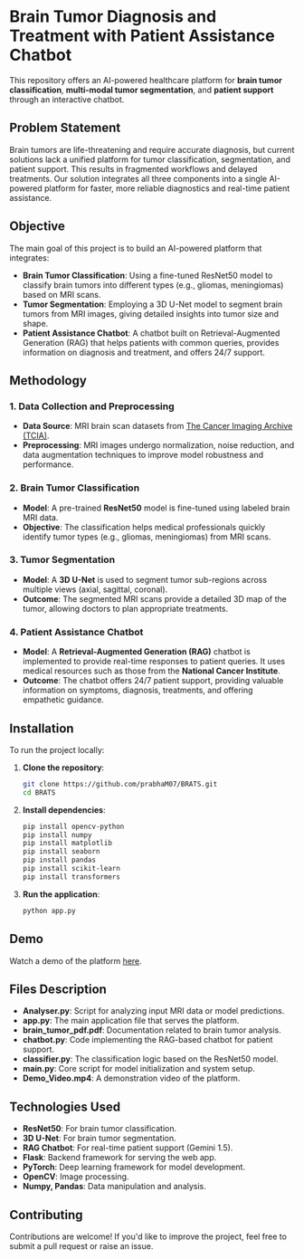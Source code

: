 # Brain Tumor Diagnosis and Treatment with Patient Assistance Chatbot

This repository offers an AI-powered healthcare platform for **brain tumor classification**, **multi-modal tumor segmentation**, and **patient support** through an interactive chatbot. 

## Problem Statement

Brain tumors are life-threatening and require accurate diagnosis, but current solutions lack a unified platform for tumor classification, segmentation, and patient support. This results in fragmented workflows and delayed treatments. Our solution integrates all three components into a single AI-powered platform for faster, more reliable diagnostics and real-time patient assistance.
## Objective

The main goal of this project is to build an AI-powered platform that integrates:

- **Brain Tumor Classification**: Using a fine-tuned ResNet50 model to classify brain tumors into different types (e.g., gliomas, meningiomas) based on MRI scans.
- **Tumor Segmentation**: Employing a 3D U-Net model to segment brain tumors from MRI images, giving detailed insights into tumor size and shape.
- **Patient Assistance Chatbot**: A chatbot built on Retrieval-Augmented Generation (RAG) that helps patients with common queries, provides information on diagnosis and treatment, and offers 24/7 support.

## Methodology

### 1. Data Collection and Preprocessing
- **Data Source**: MRI brain scan datasets from [The Cancer Imaging Archive (TCIA)](https://www.cancerimagingarchive.net/).
- **Preprocessing**: MRI images undergo normalization, noise reduction, and data augmentation techniques to improve model robustness and performance.

### 2. Brain Tumor Classification
- **Model**: A pre-trained **ResNet50** model is fine-tuned using labeled brain MRI data.
- **Objective**: The classification helps medical professionals quickly identify tumor types (e.g., gliomas, meningiomas) from MRI scans.

### 3. Tumor Segmentation
- **Model**: A **3D U-Net** is used to segment tumor sub-regions across multiple views (axial, sagittal, coronal).
- **Outcome**: The segmented MRI scans provide a detailed 3D map of the tumor, allowing doctors to plan appropriate treatments.

### 4. Patient Assistance Chatbot
- **Model**: A **Retrieval-Augmented Generation (RAG)** chatbot is implemented to provide real-time responses to patient queries. It uses medical resources such as those from the **National Cancer Institute**.
- **Outcome**: The chatbot offers 24/7 patient support, providing valuable information on symptoms, diagnosis, treatments, and offering empathetic guidance.

## Installation

To run the project locally:

1. **Clone the repository**:
    ```bash
    git clone https://github.com/prabhaM07/BRATS.git
    cd BRATS
    ```

2. **Install dependencies**:
    ```bash
    pip install opencv-python
    pip install numpy
    pip install matplotlib
    pip install seaborn
    pip install pandas
    pip install scikit-learn
    pip install transformers
    ```

3. **Run the application**:
    ```bash
    python app.py
    ```

## Demo

Watch a demo of the platform [here]([https://drive.google.com/file/d/1APR4f2L3jOqr8wXgwP74jlxLPUVSNSSO/view?usp=sharing](https://drive.google.com/file/d/1DPjMdNO-ddxtxqQKfx6Lyx_0rTJgopVE/view?usp=sharing)).

## Files Description

- **Analyser.py**: Script for analyzing input MRI data or model predictions.
- **app.py**: The main application file that serves the platform.
- **brain_tumor_pdf.pdf**: Documentation related to brain tumor analysis.
- **chatbot.py**: Code implementing the RAG-based chatbot for patient support.
- **classifier.py**: The classification logic based on the ResNet50 model.
- **main.py**: Core script for model initialization and system setup.
- **Demo_Video.mp4**: A demonstration video of the platform.

## Technologies Used

- **ResNet50**: For brain tumor classification.
- **3D U-Net**: For brain tumor segmentation.
- **RAG Chatbot**: For real-time patient support (Gemini 1.5).
- **Flask**: Backend framework for serving the web app.
- **PyTorch**: Deep learning framework for model development.
- **OpenCV**: Image processing.
- **Numpy, Pandas**: Data manipulation and analysis.

## Contributing

Contributions are welcome! If you'd like to improve the project, feel free to submit a pull request or raise an issue.
